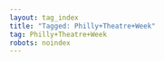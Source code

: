 ```yaml
---
layout: tag_index
title: "Tagged: Philly+Theatre+Week"
tag: Philly+Theatre+Week
robots: noindex
---
```

